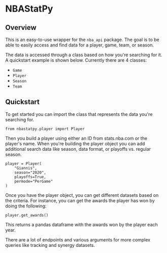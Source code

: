 # NBAStatPy

## Overview

This is an easy-to-use wrapper for the `nba_api` package. The goal is to be able to easily access and find data for a player, game, team, or season. 

The data is accessed through a class based on how you're searching for it. A quickstart example is shown below. Currently there are 4 classes:

- `Game`
- `Player`
- `Season`
- `Team`

## Quickstart

To get started you can import the class that represents the data you're searching for.

```{python}
from nbastatpy.player import Player
```

Then you build a player using either an ID from stats.nba.com or the player's name. When you're building the player object you can add additional search data like season, data format, or playoffs vs. regular season.

```{python}
player = Player(
    "Giannis", 
    season="2020", 
    playoffs=True,
    permode="PerGame"
)
```

Once you have the player object, you can get different datasets based on the criteria. For instance, you can get the awards the player has won by doing the following:

```{python}
player.get_awards()
```

This returns a pandas dataframe with the awards won by the player each year.

There are a lot of endpoints and various arguments for more complex queries like tracking and synergy datasets.
